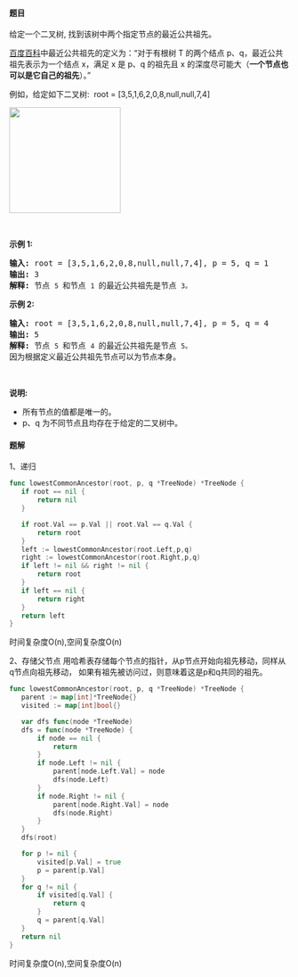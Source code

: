 #### 题目
<p>给定一个二叉树, 找到该树中两个指定节点的最近公共祖先。</p>

<p><a href="https://baike.baidu.com/item/%E6%9C%80%E8%BF%91%E5%85%AC%E5%85%B1%E7%A5%96%E5%85%88/8918834?fr=aladdin" target="_blank">百度百科</a>中最近公共祖先的定义为：&ldquo;对于有根树 T 的两个结点 p、q，最近公共祖先表示为一个结点 x，满足 x 是 p、q 的祖先且 x 的深度尽可能大（<strong>一个节点也可以是它自己的祖先</strong>）。&rdquo;</p>

<p>例如，给定如下二叉树:&nbsp; root =&nbsp;[3,5,1,6,2,0,8,null,null,7,4]</p>

<p><img alt="" src="https://assets.leetcode-cn.com/aliyun-lc-upload/uploads/2018/12/15/binarytree.png" style="height: 190px; width: 200px;"></p>

<p>&nbsp;</p>

<p><strong>示例 1:</strong></p>

<pre><strong>输入:</strong> root = [3,5,1,6,2,0,8,null,null,7,4], p = 5, q = 1
<strong>输出:</strong> 3
<strong>解释: </strong>节点 <code>5 </code>和节点 <code>1 </code>的最近公共祖先是节点 <code>3。</code>
</pre>

<p><strong>示例&nbsp;2:</strong></p>

<pre><strong>输入:</strong> root = [3,5,1,6,2,0,8,null,null,7,4], p = 5, q = 4
<strong>输出:</strong> 5
<strong>解释: </strong>节点 <code>5 </code>和节点 <code>4 </code>的最近公共祖先是节点 <code>5。</code>因为根据定义最近公共祖先节点可以为节点本身。
</pre>

<p>&nbsp;</p>

<p><strong>说明:</strong></p>

<ul>
	<li>所有节点的值都是唯一的。</li>
	<li>p、q 为不同节点且均存在于给定的二叉树中。</li>
</ul>


 #### 题解
 1、递归
 ```go
func lowestCommonAncestor(root, p, q *TreeNode) *TreeNode {
	if root == nil {
		return nil
	}

	if root.Val == p.Val || root.Val == q.Val {
		return root
	}
	left := lowestCommonAncestor(root.Left,p,q)
	right := lowestCommonAncestor(root.Right,p,q)
	if left != nil && right != nil {
		return root
	}
	if left == nil {
		return right
	}
	return left
}
```
 时间复杂度O(n),空间复杂度O(n)
 
 2、存储父节点
 用哈希表存储每个节点的指针，从p节点开始向祖先移动，同样从q节点向祖先移动，
 如果有祖先被访问过，则意味着这是p和q共同的祖先。
 ```go
func lowestCommonAncestor(root, p, q *TreeNode) *TreeNode {
	parent := map[int]*TreeNode{}
	visited := map[int]bool{}

	var dfs func(node *TreeNode)
	dfs = func(node *TreeNode) {
		if node == nil {
			return
		}
		if node.Left != nil {
			parent[node.Left.Val] = node
			dfs(node.Left)
		}
		if node.Right != nil {
			parent[node.Right.Val] = node
			dfs(node.Right)
		}
	}
	dfs(root)

	for p != nil {
		visited[p.Val] = true
		p = parent[p.Val]
	}
	for q != nil {
		if visited[q.Val] {
			return q
		}
		q = parent[q.Val]
	}
	return nil
}
```
 时间复杂度O(n),空间复杂度O(n)